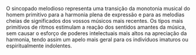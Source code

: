 ﻿O sincopado melodioso representa uma transição da monotonia musical do homem primitivo para a harmonia plena de expressão e para as melodias cheias de significados dos vossos músicos mais recentes. Os tipos mais primitivos de ritmos estimulam a reação dos sentidos amantes da música, sem causar o esforço de poderes intelectuais mais altos na apreciação da harmonia, tendo assim um apelo mais geral para os indivíduos imaturos ou espiritualmente indolentes.